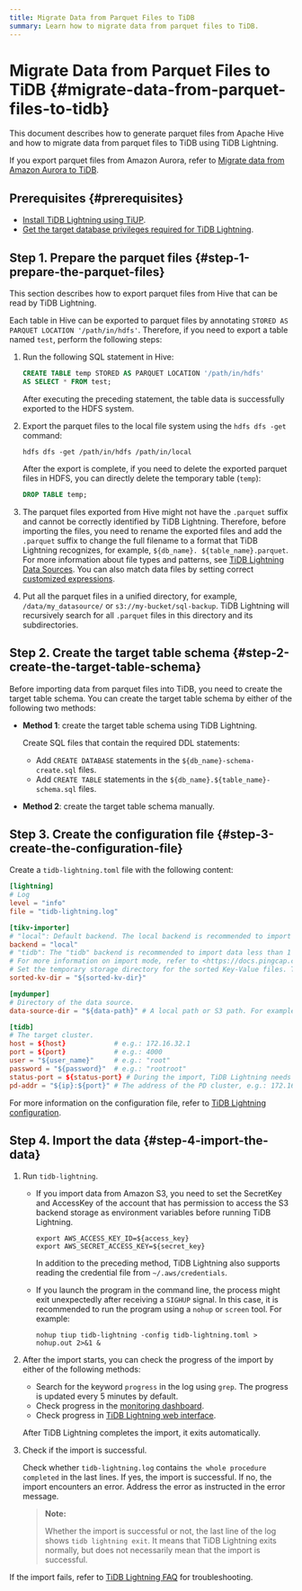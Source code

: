 ```yaml
---
title: Migrate Data from Parquet Files to TiDB
summary: Learn how to migrate data from parquet files to TiDB.
---
```


# Migrate Data from Parquet Files to TiDB {#migrate-data-from-parquet-files-to-tidb}

This document describes how to generate parquet files from Apache Hive and how to migrate data from parquet files to TiDB using TiDB Lightning.

If you export parquet files from Amazon Aurora, refer to [Migrate data from Amazon Aurora to TiDB](/migrate-aurora-to-tidb.md).

## Prerequisites {#prerequisites}

-   [Install TiDB Lightning using TiUP](/migration-tools.md).
-   [Get the target database privileges required for TiDB Lightning](/tidb-lightning/tidb-lightning-faq.md#what-are-the-privilege-requirements-for-the-target-database).

## Step 1. Prepare the parquet files {#step-1-prepare-the-parquet-files}

This section describes how to export parquet files from Hive that can be read by TiDB Lightning.

Each table in Hive can be exported to parquet files by annotating `STORED AS PARQUET LOCATION '/path/in/hdfs'`. Therefore, if you need to export a table named `test`, perform the following steps:

1.  Run the following SQL statement in Hive:

    ```sql
    CREATE TABLE temp STORED AS PARQUET LOCATION '/path/in/hdfs'
    AS SELECT * FROM test;
    ```

    After executing the preceding statement, the table data is successfully exported to the HDFS system.

2.  Export the parquet files to the local file system using the `hdfs dfs -get` command:

    ```shell
    hdfs dfs -get /path/in/hdfs /path/in/local
    ```

    After the export is complete, if you need to delete the exported parquet files in HDFS, you can directly delete the temporary table (`temp`):

    ```sql
    DROP TABLE temp;
    ```

3.  The parquet files exported from Hive might not have the `.parquet` suffix and cannot be correctly identified by TiDB Lightning. Therefore, before importing the files, you need to rename the exported files and add the `.parquet` suffix to change the full filename to a format that TiDB Lightning recognizes, for example, `${db_name}. ${table_name}.parquet`. For more information about file types and patterns, see [TiDB Lightning Data Sources](/tidb-lightning/tidb-lightning-data-source.md). You can also match data files by setting correct [customized expressions](/tidb-lightning/tidb-lightning-data-source.md#match-customized-files).

4.  Put all the parquet files in a unified directory, for example, `/data/my_datasource/` or `s3://my-bucket/sql-backup`. TiDB Lightning will recursively search for all `.parquet` files in this directory and its subdirectories.

## Step 2. Create the target table schema {#step-2-create-the-target-table-schema}

Before importing data from parquet files into TiDB, you need to create the target table schema. You can create the target table schema by either of the following two methods:

-   **Method 1**: create the target table schema using TiDB Lightning.

    Create SQL files that contain the required DDL statements:

    -   Add `CREATE DATABASE` statements in the `${db_name}-schema-create.sql` files.
    -   Add `CREATE TABLE` statements in the `${db_name}.${table_name}-schema.sql` files.

-   **Method 2**: create the target table schema manually.

## Step 3. Create the configuration file {#step-3-create-the-configuration-file}

Create a `tidb-lightning.toml` file with the following content:

```toml
[lightning]
# Log
level = "info"
file = "tidb-lightning.log"

[tikv-importer]
# "local": Default backend. The local backend is recommended to import large volumes of data (1 TiB or more). During the import, the target TiDB cluster cannot provide any service.
backend = "local"
# "tidb": The "tidb" backend is recommended to import data less than 1 TiB. During the import, the target TiDB cluster can provide service normally.
# For more information on import mode, refer to <https://docs.pingcap.com/tidb/stable/tidb-lightning-overview#tidb-lightning-architecture>
# Set the temporary storage directory for the sorted Key-Value files. The directory must be empty, and the storage space must be greater than the size of the dataset to be imported. For better import performance, it is recommended to use a directory different from `data-source-dir` and use flash storage, which can use I/O exclusively.
sorted-kv-dir = "${sorted-kv-dir}"

[mydumper]
# Directory of the data source.
data-source-dir = "${data-path}" # A local path or S3 path. For example, 's3://my-bucket/sql-backup'.

[tidb]
# The target cluster.
host = ${host}            # e.g.: 172.16.32.1
port = ${port}            # e.g.: 4000
user = "${user_name}"     # e.g.: "root"
password = "${password}"  # e.g.: "rootroot"
status-port = ${status-port} # During the import, TiDB Lightning needs to obtain the table schema information from the TiDB status port. e.g.: 10080
pd-addr = "${ip}:${port}" # The address of the PD cluster, e.g.: 172.16.31.3:2379. TiDB Lightning obtains some information from PD. When backend = "local", you must specify status-port and pd-addr correctly. Otherwise, the import will be abnormal.
```

For more information on the configuration file, refer to [TiDB Lightning configuration](/tidb-lightning/tidb-lightning-configuration.md).

## Step 4. Import the data {#step-4-import-the-data}

1.  Run `tidb-lightning`.

    -   If you import data from Amazon S3, you need to set the SecretKey and AccessKey of the account that has permission to access the S3 backend storage as environment variables before running TiDB Lightning.

        ```shell
        export AWS_ACCESS_KEY_ID=${access_key}
        export AWS_SECRET_ACCESS_KEY=${secret_key}
        ```

        In addition to the preceding method, TiDB Lightning also supports reading the credential file from `~/.aws/credentials`.

    -   If you launch the program in the command line, the process might exit unexpectedly after receiving a `SIGHUP` signal. In this case, it is recommended to run the program using a `nohup` or `screen` tool. For example:

        ```shell
        nohup tiup tidb-lightning -config tidb-lightning.toml > nohup.out 2>&1 &
        ```

2.  After the import starts, you can check the progress of the import by either of the following methods:

    -   Search for the keyword `progress` in the log using `grep`. The progress is updated every 5 minutes by default.
    -   Check progress in the [monitoring dashboard](/tidb-lightning/monitor-tidb-lightning.md).
    -   Check progress in [TiDB Lightning web interface](/tidb-lightning/tidb-lightning-web-interface.md).

    After TiDB Lightning completes the import, it exits automatically.

3.  Check if the import is successful.

    Check whether `tidb-lightning.log` contains `the whole procedure completed` in the last lines. If yes, the import is successful. If no, the import encounters an error. Address the error as instructed in the error message.

    > **Note:**
    >
    > Whether the import is successful or not, the last line of the log shows `tidb lightning exit`. It means that TiDB Lightning exits normally, but does not necessarily mean that the import is successful.

If the import fails, refer to [TiDB Lightning FAQ](/tidb-lightning/tidb-lightning-faq.md) for troubleshooting.
